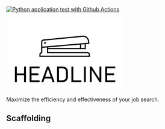 [![Python application test with Github Actions](https://github.com/kdtaylor75/Headline/actions/workflows/devops.yml/badge.svg)](https://github.com/kdtaylor75/Headline/actions/workflows/devops.yml)

![Headline logo](images/logo.png)

Maximize the efficiency and effectiveness of your job search.

## Scaffolding

